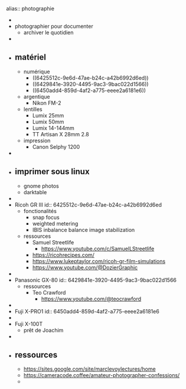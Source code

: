 alias:: photographie

-
- photographier pour documenter
	- archiver le quotidien
-
- ## matériel
	- numérique
		- ((6425512c-9e6d-47ae-b24c-a42b6992d6ed))
		- ((6429841e-3920-4495-9ac3-9bac022d1566))
		- ((6450add4-859d-4af2-a775-eeee2a6181e6))
	- argentique
		- Nikon FM-2
	- lentilles
		- Lumix 25mm
		- Lumix 50mm
		- Lumix 14-144mm
		- TT Artisan X 28mm 2.8
	- impression
		- Canon Selphy 1200
-
- ## imprimer sous linux
	- gnome photos
	- darktable
-
- Ricoh GR III
  id:: 6425512c-9e6d-47ae-b24c-a42b6992d6ed
	- fonctionalités
		- snap focus
		- weighted metering
		- IBIS inbalance balance image stabilization
	- ressources
		- Samuel Streetlife
			- https://www.youtube.com/c/SamuelLStreetlife
		- https://ricohrecipes.com/
		- https://www.lukeptaylor.com/ricoh-gr-film-simulations
		- https://www.youtube.com/@DozierGraphic
-
- Panasonic GX-80
  id:: 6429841e-3920-4495-9ac3-9bac022d1566
	- ressources
		- Teo Crawford
			- https://www.youtube.com/@teocrawford
-
- Fuji X-PRO1
  id:: 6450add4-859d-4af2-a775-eeee2a6181e6
-
- Fuji X-100T
	- prêt de Joachim
-
- ## ressources
	- https://sites.google.com/site/marclevoylectures/home
	- https://cameracode.coffee/amateur-photographer-confessions/
	-